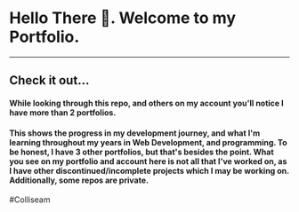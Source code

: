 # Hello There 👋. Welcome to my Portfolio.
---
## Check it out...
#### While looking through this repo, and others on my account you'll notice I have more than 2 portfolios.
#### This shows the progress in my development journey, and what I'm learning throughout my years in Web Development, and programming. To be honest, I have 3 other portfolios, but that's besides the point. What you see on my portfolio and account here is not all that I've worked on, as I have other discontinued/incomplete projects which I may be working on. Additionally, some repos are private.

#Colliseam
